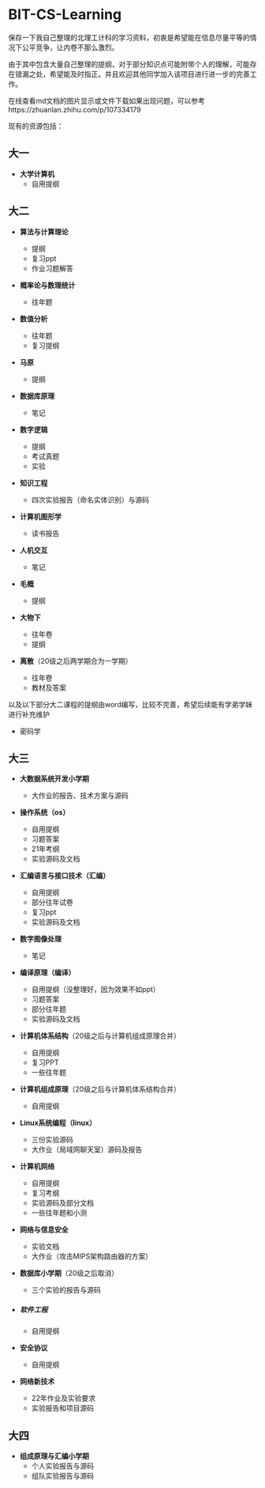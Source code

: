 # BIT-CS-Learning
保存一下我自己整理的北理工计科的学习资料，初衷是希望能在信息尽量平等的情况下公平竞争，让内卷不那么激烈。

由于其中包含大量自己整理的提纲，对于部分知识点可能附带个人的理解，可能存在错漏之处，希望能及时指正。并且欢迎其他同学加入该项目进行进一步的完善工作。

在线查看md文档的图片显示或文件下载如果出现问题，可以参考https://zhuanlan.zhihu.com/p/107334179



现有的资源包括：

## 大一

- **大学计算机**
  - 自用提纲

## 大二

- **算法与计算理论**
  - 提纲
  - 复习ppt
  - 作业习题解答
- **概率论与数理统计**

  - 往年题
- **数值分析**

  - 往年题
  - 复习提纲
- **马原**
  - 提纲
- **数据库原理**

  - 笔记
- **数字逻辑**
  - 提纲
  - 考试真题
  - 实验
- **知识工程**

  - 四次实验报告（命名实体识别）与源码
- **计算机图形学**
  - 读书报告
- **人机交互**

  - 笔记
- **毛概**
  - 提纲
- **大物下**
  - 往年卷
  - 提纲
- **离散**（20级之后两学期合为一学期）
  - 往年卷
  - 教材及答案

以及以下部分大二课程的提纲由word编写，比较不完善，希望后续能有学弟学妹进行补充维护

- 密码学

## 大三

- **大数据系统开发小学期**
  - 大作业的报告、技术方案与源码
- **操作系统（os）**
  - 自用提纲
  - 习题答案
  - 21年考纲
  - 实验源码及文档
- **汇编语言与接口技术（汇编）**
  - 自用提纲
  - 部分往年试卷
  - 复习ppt
  - 实验源码及文档
- **数字图像处理**
  - 笔记

- **编译原理（编译）**

  - 自用提纲（没整理好，因为效果不如ppt）
  - 习题答案
  - 部分往年题
  - 实验源码及文档

- **计算机体系结构**（20级之后与计算机组成原理合并）

  - 自用提纲
  - 复习PPT
  - 一些往年题

- **计算机组成原理**（20级之后与计算机体系结构合并）

  - 自用提纲

- **Linux系统编程（linux）**

  - 三份实验源码
  - 大作业（局域网聊天室）源码及报告

- **计算机网络**

  - 自用提纲
  - 复习考纲
  - 实验源码及部分文档
  - 一些往年题和小测

- **网络与信息安全**

  - 实验文档
  - 大作业（攻击MIPS架构路由器的方案）

- **数据库小学期**（20级之后取消）

  - 三个实验的报告与源码

- ##### **软件工程**

  - 自用提纲

- **安全协议**

  - 自用提纲

- **网络新技术**
  - 22年作业及实验要求
  - 实验报告和项目源码

## 大四

- **组成原理与汇编小学期**
  - 个人实验报告与源码
  - 组队实验报告与源码



